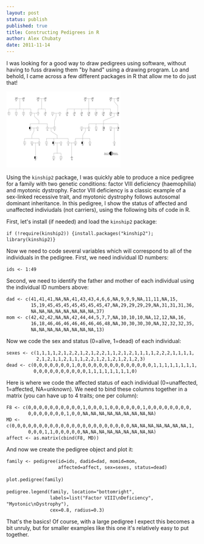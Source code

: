 ```yaml
---
layout: post
status: publish
published: true
title: Constructing Pedigrees in R
author: Alex Chubaty
date: 2011-11-14
---
```


I was looking for a good way to draw pedigrees using software, without having to fuss drawing them "by hand" using a drawing program. Lo and behold, I came across a few different packages in R that allow me to do just that!

<a href="/uploads/2013/04/pedigree.png"><img class="alignnone size-medium wp-image-60" alt="pedigree" src="/uploads/2013/04/pedigree-300x200.png" width="300" height="200" /></a>

Using the `kinship2` package, I was quickly able to produce a nice pedigree for a family with two genetic conditions: factor VIII deficiency (haemophilia) and myotonic dystrophy. Factor VIII deficiency is a classic example of a sex-linked recessive trait, and myotonic dystrophy follows autosomal dominant inheritance. In this pedigree, I show the status of affected and unaffected indiviudals (not carriers), using the following bits of code in R.

First, let's install (if needed) and load the `kinship2` package:

```
if (!require(kinship2)) {install.packages("kinship2"); library(kinship2)}
```

Now we need to code several variables which will correspond to all of the individuals in the pedigree. First, we need individual ID numbers:

```
ids <- 1:49 
```

Second, we need to identify the father and mother of each individual using the individual ID numbers above:

```{r}
dad <- c(41,41,41,NA,NA,41,43,43,4,6,6,NA,9,9,9,NA,11,11,NA,15,
		 15,19,45,45,45,45,45,45,45,47,NA,29,29,29,29,NA,31,31,31,36,
		 NA,NA,NA,NA,NA,NA,NA,NA,37)
mom <- c(42,42,42,NA,NA,42,44,44,5,7,7,NA,10,10,10,NA,12,12,NA,16,
		 16,18,46,46,46,46,46,46,46,48,NA,30,30,30,30,NA,32,32,32,35,
		 NA,NA,NA,NA,NA,NA,NA,NA,13) 
```

Now we code the sex and status (0=alive, 1=dead) of each individual:

```{r}
sexes <- c(1,1,1,1,2,1,2,2,1,2,1,2,2,1,1,2,1,2,1,1,1,1,2,2,2,1,1,1,1,
		   2,1,2,1,1,2,1,1,1,2,2,1,2,1,2,1,2,1,2,3)
dead <- c(0,0,0,0,0,0,0,1,0,0,0,0,0,0,0,0,0,0,0,0,0,0,1,1,1,1,1,1,1,1,
		  0,0,0,0,0,0,0,0,0,0,1,1,1,1,1,1,1,1,0) 
```

Here is where we code the affected status of each individual (0=unaffected, 1=affected, NA=unknown). We need to bind these columns together in a matrix (you can have up to 4 traits; one per column):

```{r}
F8 <- c(0,0,0,0,0,0,0,0,0,0,1,0,0,0,1,0,0,0,0,0,0,1,0,0,0,0,0,0,0,0,
		0,0,0,0,0,0,0,1,0,0,NA,NA,NA,NA,NA,NA,NA,NA,NA)
MD <- c(0,0,0,0,0,0,0,0,0,0,0,0,0,0,0,0,0,0,0,0,0,0,NA,NA,NA,NA,NA,NA,NA,1,
		0,0,0,1,1,0,0,0,0,0,NA,NA,NA,NA,NA,NA,NA,NA,NA)
affect <- as.matrix(cbind(F8, MD))
```

And now we create the pedigree object and plot it:

```{r}
family <- pedigree(id=ids, dadid=dad, momid=mom,
				   affected=affect, sex=sexes, status=dead)

plot.pedigree(family)

pedigree.legend(family, location="bottomright",
				labels=list("Factor VIII\nDeficiency", "Myotonic\nDystrophy"),
				cex=0.8, radius=0.3)
```

That's the basics! Of course, with a large pedigree I expect this becomes a bit unruly, but for smaller examples like this one it's relatively easy to put together.
